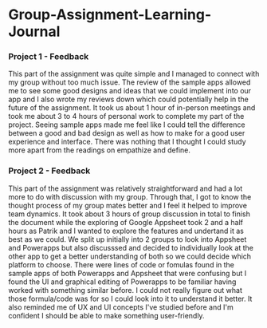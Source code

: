 # Group-Assignment-Learning-Journal
### Project 1 - Feedback
This part of the assignment was quite simple and I managed to connect with my group without too much issue. The review of the sample apps allowed me to see some good designs and ideas that we could implement into our app and I also wrote my reviews down which could potentially help in the future of the assignment. It took us about 1 hour of in-person meetings and took me about 3 to 4 hours of personal work to complete my part of the project. Seeing sample apps made me feel like I could tell the difference between a good and bad design as well as how to make for a good user experience and interface. There was nothing that I thought I could study more apart from the readings on empathize and define.
### Project 2 - Feedback
This part of the assignment was relatively straightforward and had a lot more to do with discussion with my group. Through that, I got to know the thought process of my group mates better and I feel it helped to improve team dynamics. It took about 3 hours of group discussion in total to finish the document while the exploring of Google Appsheet took 2 and a half hours as Patrik and I wanted to explore the features and undertand it as best as we could. We split up initially into 2 groups to look into Appsheet and Powerapps but also discusssed and decided to individually look at the other app to get a better understanding of both so we could decide which platform to choose. There were lines of code or fomulas found in the sample apps of both Powerapps and Appsheet that were confusing but I found the UI and graphical editing of Powerapps to be familiar having worked with something similar before. I could not really figure out what those formula/code was for so I could look into it to understand it better. It also reminded me of UX and UI concepts I've studied before and I'm confident I should be able to make something user-friendly.
